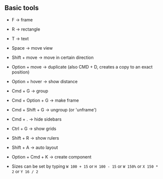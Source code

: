## Basic tools

- F -> frame
- R -> rectangle
- T -> text

- Space -> move view
- Shift + move -> move in certain direction
- Option + move -> duplicate (also CMD + D, creates a copy to an exact position)
- Option + hover -> show distance

- Cmd + G -> group
- Cmd + Option + G -> make frame
- Cmd + Shift + G -> ungroup (or 'unframe')

- Cmd + . -> hide sidebars
- Ctrl + G -> show grids
- Shift + R -> show rulers

- Shift + A -> auto layout
- Option + Cmd + K -> create component
- Sizes can be set by typing `W 100 + 15` or `H 100 - 15` or `W 150%` or `X 150 * 2` or `Y 16 / 2`
